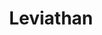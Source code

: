 ---
title: Leviathan
name: leviathan
description: <p>Leviathan is a <a href="https://en.wikipedia.org/wiki/Linear_temporal_logic" target="_blank" rel="noopener noreferrer">Linear Temporal Logic</a> satisfiability checker based on the paper <strong>"A new rule for a traditional tree-style LTL tableau"</strong> by <a href="http://www.csse.uwa.edu.au/%7Emark/research/Online/ltlsattab.html" target="_blank" rel="noopener noreferrer">Mark Reynolds</a>. It is written in C++, and has been optimized to reduce the memory consumption while remaining faithful to the original work. This work has been accepted for publication under the IJCAI16 conference and a preprint of the paper can be found <a href="http://corralx.me/public/leviathan_preprint.pdf" target="_blank" rel="noopener noreferrer">here</a>.</p><p>The supported platform are Windows, Mac OS X and any recent Linux distribution.</p>
image-preview: leviathan.preview.jpg
image-full: leviathan.full.jpg
live-preview: false
platforms: windows,linux,macosx
priority: 30
published: true
layout: project
---